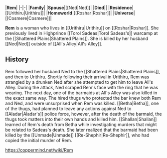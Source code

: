 |**Rem**|
|-|-|
|**Family**|
|**Spouse**|[[Ned\|Ned]]|
|**Died**||
|**Residence**|[[Urithiru\|Urithiru]]|
|**Homeworld**|[[Roshar\|Roshar]]|
|**Universe**|[[Cosmere\|Cosmere]]|

**Rem** is a woman who lives in [[Urithiru\|Urithiru]] on [[Roshar\|Roshar]]. She previously lived in Highprince [[Torol Sadeas\|Torol Sadeas's]] warcamp at the [[Shattered Plains\|Shattered Plains]]. She is killed by her husband [[Ned\|Ned]] outside of [[All's Alley\|All's Alley]].

## History
Rem followed her husband Ned to the [[Shattered Plains\|Shattered Plains]], and then to Urithiru. Shortly following their arrival in Urithiru, Rem was strangled by a drunken Ned after she attempted to get him to leave All's Alley. During the attack, Ned scraped Rem's face with the ring that he was wearing. The next day, one of the barmaids at All's Alley was also killed in the exact same way. The hired thugs who protected the bar knew both Rem and Ned, and were unsurprised when Rem was killed. [[Betha\|Betha]], one of the thugs, had planned to leave any actions against Ned to [[Aladar\|Aladar's]] police force, however, after the death of the barmaid, the thugs took matters into their own hands and killed him.
[[Shallan\|Shallan]] learned of Rem's death from Betha while investigating murders that might be related to Sadeas's death. She later realized that the barmaid had been killed by the [[Unmade\|Unmade]] [[Re-Shephir\|Re-Shephir]], who had copied the initial murder of Rem.



https://coppermind.net/wiki/Rem